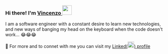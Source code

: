 ### Hi there! I'm [Vincenzo <img src="https://user-images.githubusercontent.com/10675526/219479446-eb143130-d3ff-43ad-806a-3868e6e0f9ce.png" width="30" />](linkedin.com/in/vincenzoguglielmo)

I am a software engineer with a constant desire to learn new technologies, and new ways of banging my head on the keyboard when the code doesn't work... :joy::joy::joy:


🔗 For more and to connet with me you can visit my [Linked\(<img src="https://user-images.githubusercontent.com/10675526/219473949-82495b3f-72e6-4ad0-a7b3-e850114306a5.svg" width="20" />\) profile](linkedin.com/in/vincenzoguglielmo)

